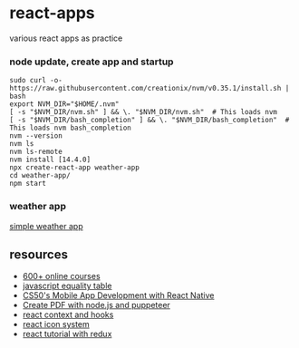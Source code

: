 # react-apps
various react apps as practice

### node update, create app and startup

```console
sudo curl -o- https://raw.githubusercontent.com/creationix/nvm/v0.35.1/install.sh | bash
export NVM_DIR="$HOME/.nvm"
[ -s "$NVM_DIR/nvm.sh" ] && \. "$NVM_DIR/nvm.sh"  # This loads nvm
[ -s "$NVM_DIR/bash_completion" ] && \. "$NVM_DIR/bash_completion"  # This loads nvm bash_completion
nvm --version
nvm ls
nvm ls-remote
nvm install [14.4.0]
npx create-react-app weather-app
cd weather-app/
npm start
```

### weather app
[simple weather app](https://dev.to/kgprajwal/learn-react-by-building-a-weather-app-3229)

## resources
- [600+ online courses](https://www.freecodecamp.org/news/free-online-programming-cs-courses/)
- [javascript equality table](https://github.com/dorey/Javascript-Equality-Table)
- [CS50's Mobile App Development with React Native](https://courses.edx.org/courses/course-v1:HarvardX+CS50M+Mobile/course/)
- [Create PDF with node.js and puppeteer](https://dev.to/reverentgeek/convert-text-html-to-pdf-with-node-js-and-puppeteer-4c53)
- [react context and hooks](https://www.tutorialist.io/tutorials/react-context-and-hooks-tutorial-the-net-ninja)
- [react icon system](https://varun.ca/react-icon-system/)
- [react tutorial with redux](https://www.tutorialist.io/tutorials/complete-react-tutorial-with-redux-the-net-ninja)
